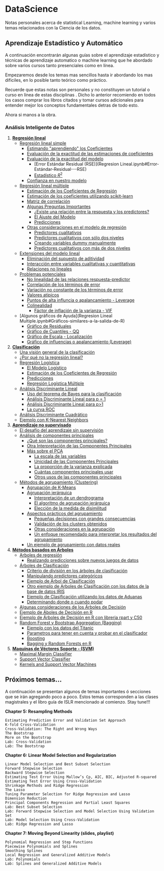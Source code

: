 # DataScience
Notas personales acerca de statistical Learning, machine learning y varios temas relacionados con la Ciencia de los datos.

## Aprendizaje Estadístico y Automático

A continuación encontrarán algunas guías sobre el aprendizaje estadístico y técnicas de aprendizaje automatico o machine learning que he abordado sobre varios cursos tanto presenciales como en línea.

Empezaremos desde los temas mas sencillos hasta ir abordando los mas dificiles, en lo posible tanto teórico como práctico.

Recuerde que estas notas son personales y no constituyen un tutorial o curso en línea de estas disciplinas . Dicho lo anterior recomiendo en todos los casos comprar los libros citados y tomar cursos adicionales para entender mejor los conceptos fundamentales detras de todo esto.

Ahora si manos a la obra.

### Análisis Inteligente de Datos

1. [**Regresión lineal**](Regresion%20Lineal.ipynb#Regresio%CC%81n-Lineal)
    - [Regresión lineal simple](Regresion%20Lineal.ipynb#Regresi%C3%B3n-Lineal-Simple)
        * [Estimando "aprendiendo" los Coeficientes](Regresion%20Lineal.ipynb#Estimando-%22aprendiendo%22-los-Coeficientes)
        * [Evaluación de la exactitud de las estimaciones de coeficientes](Regresion%20Lineal.ipynb#Evaluacio%CC%81n-de-la-exactitud-de-las-estimaciones-de-coeficientes)
        * [Evaluación de la exactitud del modelo](Regresion%20Lineal.ipynb#Evaluacio%CC%81n-de-la-exactitud-del-modelo) 
            - [Error Estándar Residual (RSE)](Regresion Lineal.ipynb#Error-Estándar-Residual---RSE)
            - [Estadístico $R^2$](Regresion%20Lineal.ipynb#Estadi%CC%81stico-$R^2$)
        * [Confianza en nuestro modelo](Regresion%20Lineal.ipynb#Confianza-en-nuestro-modelo)
    - [Regresión lineal múltiple](Regresion%20Lineal%20Multiple.ipynb#Regresio%CC%81n-Lineal-Mu%CC%81ltiple)
        * [Estimación de los Coeficientes de Regresión](Regresion%20Lineal%20Multiple.ipynb#Estimacio%CC%81n-de-los-Coeficientes-de-Regresio%CC%81n)
        * [Estimación de los coeficientes utilizando scikit-learn](Regresion%20Lineal%20Multiple.ipynb#Estimaci%C3%B3n-de-los-coeficientes-utilizando-scikit-learn)
        * [Matriz de correlación](Regresion%20Lineal%20Multiple.ipynb#Matriz-de-correlaci%C3%B3n)
        * [Algunas Preguntas Importantes](Regresion%20Lineal%20Multiple.ipynb#Algunas-Preguntas-Importantes)
            - [¿Existe una relación entre la respuesta y los predictores?](Regresion%20Lineal%20Multiple.ipynb#%C2%BFExiste-una-relacio%CC%81n-entre-la-respuesta-y-los-predictores?)
            - [El Ajuste del Modelo](Regresion%20Lineal%20Multiple.ipynb#El-Ajuste-del-Modelo)
            - [Predicciones](Regresion%20Lineal%20Multiple.ipynb#Predicciones)
        * [Otras consideraciones en el modelo de regresión](Regresion%20Lineal%20Multiple.ipynb#Otras-consideraciones-en-el-modelo-de-regresio%CC%81n)
             - [Predictores cualitativos](Regresion%20Lineal%20Multiple.ipynb#Predictores-cualitativos)
             - [Predictores cualitativos con sólo dos niveles](Regresion%20Lineal%20Multiple.ipynb#Predictores-cualitativos-con-so%CC%81lo-dos-niveles)
             - [Creando variables dummy manualmente](Regresion%20Lineal%20Multiple.ipynb#Creando-variables-dummy-manualmente)
             - [Predictores cualitativos con más de dos niveles](Regresion%20Lineal%20Multiple.ipynb#Predictores-cualitativos-con-ma%CC%81s-de-dos-niveles)
    - [Extensiones del modelo lineal](Regresion%20Lineal%20Multiple.ipynb#Extensiones-del-modelo-lineal)
         * [Eliminación del supuesto de aditividad](Regresion%20Lineal%20Multiple.ipynb#Eliminacio%CC%81n-del-supuesto-de-aditividad)
         * [Interacción entre variables cualitativas y cuantitativas](Regresion%20Lineal%20Multiple.ipynb#Interacci%C3%B3n-entre-variables-cualitativas-y-cuantitativas)
         * [Relaciones no lineales](Regresion%20Lineal%20Multiple.ipynb#Relaciones-no-lineales)
    - [Problemas potenciales](Regresion%20Lineal%20Multiple.ipynb#Problemas-potenciales)
         - [No linealidad de las relaciones respuesta-predictor](Regresion%20Lineal%20Multiple.ipynb#1.-No-linealidad-de-los-datos)
         - [Correlación de los términos de error](Regresion%20Lineal%20Multiple.ipynb#2.-Correlacio%CC%81n-de-los-te%CC%81rminos-de-error)
         - [Variación no constante de los términos de error](Regresion%20Lineal%20Multiple.ipynb#3.-Variacio%CC%81n-no-constante-de-los-te%CC%81rminos-de-error)
         - [Valores atípicos](Regresion%20Lineal%20Multiple.ipynb#4.-Valores-ati%CC%81picos)
         - [Puntos de alta influncia o apalancamiento - Leverage](Regresion%20Lineal%20Multiple.ipynb#5.-Puntos-de-alta-influncia-o-apalancamiento---Leverage)
         - [Colinealidad](Regresion%20Lineal%20Multiple.ipynb#6.-Colinealidad)
             - [Fáctor de inflación de la varianza - VIF](Regresion%20Lineal%20Multiple.ipynb#F%C3%A1ctor-de-inflacio%CC%81n-de-la-varianza---VIF) 
    - [Algunos gráficos de Ayuda](Regresion Lineal Multiple.ipynb#Gráficos-similares-a-la-salida-de-R)
        * [Gráfico de Residuales](Regresion%20Lineal%20Multiple.ipynb#Gr%C3%A1fico-de-Residuales)
        * [Gráfico de Cuantiles - QQ](Regresion%20Lineal%20Multiple.ipynb#Gr%C3%A1fico-de-Cuantiles---QQ)
        * [Gráfico de Escala - Localización](Regresion%20Lineal%20Multiple.ipynb#Gr%C3%A1fico-de-Escala---Localizaci%C3%B3n)
        * [Gráfico de influencias o apalancamiento (Leverage)](Regresion%20Lineal%20Multiple.ipynb#Gr%C3%A1fico-de-influencias-o-apalancamiento---Leverage)
2. [**Clasificación**](Clasificacion.ipynb)
    - [Una visión general de la clasificación](Clasificacion.ipynb#Clasificaci%C3%B3n)
    - [¿Por qué no la regresión lineal?](Clasificacion.ipynb#%C2%BFPorque%CC%81-no-usar-Regresio%CC%81n-Lineal?)
    - [Regresión Logística](Clasificacion.ipynb#Regresio%CC%81n-Logi%CC%81stica)
        * [El Modelo Logístico](Clasificacion.ipynb#El-Modelo-Logi%CC%81stico)
        * [Estimación de los Coeficientes de Regresión](Clasificacion.ipynb#Estimacio%CC%81n-de-los-Coeficientes-de-Regresio%CC%81n)
        * [Predicciones](Clasificacion.ipynb#Predicciones)
        * [Regresión Logística Múltiple](Clasificacion.ipynb#Regresio%CC%81n-Logi%CC%81stica-Mu%CC%81ltiple)
    - [Análisis Discriminante Lineal](Clasificacion.ipynb#Ana%CC%81lisis-Discriminante-Lineal---LDA)
        * [Uso del teorema de Bayes para la clasificación](Clasificacion.ipynb#Uso-del-teorema-de-Bayes-para-la-clasificacio%CC%81n)
        * [Análisis Discriminante Lineal para p = 1](Clasificacion.ipynb#Ana%CC%81lisis-Discriminante-Lineal-para-p-=-1)
        * [Análisis Discriminante Lineal para p>1](Clasificacion.ipynb#Ana%CC%81lisis-Discriminante-Lineal-para-p%3E1)
        * [La curva ROC](Clasificacion.ipynb#La-curva-ROC)
    - [Análisis Discriminante Cuadrático](Clasificacion.ipynb#Ana%CC%81lisis-Discriminante-Cuadra%CC%81tico)
    - [Ejemplo con K-Nearest Neighbors](Clasificacion.ipynb#K-Nearest-Neighbors)
3. [**Aprendizaje no supervisado**](Aprendizaje%20no%20supervisado.ipynb#Aprendizaje-no-supervisado)
    - [El desafío del aprendizaje sin supervisión](Aprendizaje%20no%20supervisado.ipynb#El-desafi%CC%81o-del-aprendizaje-sin-supervisio%CC%81n)
    - [Análisis de componentes principales](Aprendizaje%20no%20supervisado.ipynb#Ana%CC%81lisis-de-componentes-principales)
        * [¿Qué son las componentes principales?](Aprendizaje%20no%20supervisado.ipynb#%C2%BFQue%CC%81-son-las-componentes-principales?)
        * [Otra Interpretación de las Componentes Principales](Aprendizaje%20no%20supervisado.ipynb#Otra-Interpretacio%CC%81n-de-las-Componentes-Principales)
        * [Más sobre el PCA](Aprendizaje%20no%20supervisado.ipynb#Ma%CC%81s-sobre-el-PCA)
            - [La escala de las variables](Aprendizaje%20no%20supervisado.ipynb#La-escala-de-las-variables)
            - [Unicidad de las Componentes Principales](Aprendizaje%20no%20supervisado.ipynb#Unicidad-de-las-Componentes-Principales)
            - [La proporción de la varianza explicada](Aprendizaje%20no%20supervisado.ipynb#La-proporcio%CC%81n-de-la-varianza-explicada)
            - [Cuántas componentes principales usar](Aprendizaje%20no%20supervisado.ipynb#Cua%CC%81ntas-componentes-principales-usar)
            - [Otros usos de las componentes principales](Aprendizaje%20no%20supervisado.ipynb#Otros-usos-de-las-componentes-principales)
    - [Métodos de agrupamiento (Clustering)](Metodos%20de%20agrupacion%20o%20Clustering.ipynb#Me%CC%81todos-de-agrupacio%CC%81n---Clustering)
        * [Agrupación de K-Means](Metodos%20de%20agrupacion%20o%20Clustering.ipynb#Agrupacio%CC%81n-de-K-Means)
        * [Agrupación jerárquica](Metodos%20de%20agrupacion%20o%20Clustering.ipynb#Agrupacio%CC%81n-jera%CC%81rquica)
            - [Interpretación de un dendrograma](Metodos%20de%20agrupacion%20o%20Clustering.ipynb#Interpretacio%CC%81n-de-un-dendrograma)
            - [El algoritmo de agrupación jerárquica](Metodos%20de%20agrupacion%20o%20Clustering.ipynb#El-algoritmo-de-agrupacio%CC%81n-jera%CC%81rquica)
            - [Elección de la medida de disimilitud](Metodos%20de%20agrupacion%20o%20Clustering.ipynb#Eleccio%CC%81n-de-la-medida-de-disimilitud)
        * [Aspectos prácticos del agrupamiento](Metodos%20de%20agrupacion%20o%20Clustering.ipynb#Aspectos-pra%CC%81cticos-del-agrupamiento)
            - [Pequeñas decisiones con grandes consecuencias](Metodos%20de%20agrupacion%20o%20Clustering.ipynb#Pequen%CC%83as-decisiones-con-grandes-consecuencias)
            - [Validación de los clusters obtenidos](Metodos%20de%20agrupacion%20o%20Clustering.ipynb#Validacio%CC%81n-de-los-clusters-obtenidos)
            - [Otras consideraciones en la agrupación](Metodos%20de%20agrupacion%20o%20Clustering.ipynb#Otras-consideraciones-en-la-agrupacio%CC%81n)
            - [Un enfoque recomendado para interpretar los resultados del agrupamiento](Metodos%20de%20agrupacion%20o%20Clustering.ipynb#Un-enfoque-recomendado-para-interpretar-los-resultados-del-agrupamiento)
        * [Un ejemplo de agrupamiento con datos reales](Metodos%20de%20agrupacion%20o%20Clustering.ipynb#Un-Ejemplo-con-datos-reales)
4. [**Métodos basados en Árboles**](Metodos%20basados%20en%20arboles.ipynb)
    - [Arboles de regresión](Metodos%20basados%20en%20arboles.ipynb#Arboles-de-regresi%C3%B3n)
        * [Realizando predicciones sobre nuevos juegos de datos](Metodos%20basados%20en%20arboles.ipynb#Realizando-predicciones-sobre-nuevos-juegos-de-datos)
    - [Árboles de Clasificación](Metodos%20basados%20en%20arboles.ipynb#%C3%81rboles-de-Clasificaci%C3%B3n)
        * [Criterio de división en los árboles de clasificación](Metodos%20basados%20en%20arboles.ipynb#Criterio-de-divisi%C3%B3n-en-los-%C3%A1rboles-de-clasificaci%C3%B3n)
        * [Manipulando predictores categóricos](Metodos%20basados%20en%20arboles.ipynb#Manipulando-predictores-categ%C3%B3ricos)
        * [Ejemplo de Árbol de Clasificación](Metodos%20basados%20en%20arboles.ipynb#Ejemplo-de-%C3%81rbol-de-Clasificaci%C3%B3n)
        * [Otro ejemplo de Arboles de Clasificación con los datos de la base de datos IRIS](Metodos%20basados%20en%20arboles.ipynb#Otro-ejemplo-de-Arboles-de-Clasificaci%C3%B3n-con-los-datos-de-la-base-de-datos-IRIS)
        * [Ejemplo de Clasificación utilizando los datos de Aduanas](Metodos%20basados%20en%20arboles.ipynb#Ejemplo-de-Clasificaci%C3%B3n-utilizando-los-datos-de-Aduanas)
        * [Determinando donde o cuando podar](Metodos%20basados%20en%20arboles.ipynb#Determinando-donde-o-cuando-podar)
    - [Algunas consideraciones de los Árboles de Decisión](Metodos%20basados%20en%20arboles.ipynb#Algunas-consideraciones-de-los-%C3%81rboles-de-Decisi%C3%B3n)
    - [Ejemplo de Áboles de Decisión en R](Metodos%20basados%20en%20arboles.ipynb#Ejemplo-de-%C3%81boles-de-Decisi%C3%B3n-en-R)
    - [Ejemplo de Árboles de Decisión en R con libreria rpart y C50](Metodos%20basados%20en%20arboles.ipynb#Ejemplo-de-%C3%81rboles-de-Decisi%C3%B3n-en-R-con-libreria-rpart-y-C50)
    - [Random Forest y Bootstrap Aggregation (Bagging)](Random%20Forest.ipynb)
        * [Ejemplo con los datos del Titanic](Random%20Forest.ipynb#Ejemplo-con-los-datos-del-Titanic)
        * [Parametros para tener en cuenta y probar en el clasificador](Random%20Forest.ipynb#Parametros-para-tener-en-cuenta-y-probar-en-el-clasificador)
        * [Boosting](Random%20Forest.ipynb#Boosting)
        * [Bagging y Random Forests en R](Random%20Forest.ipynb#Bagging-y-Random-Forests-en-R)
5. [**Maquínas de Véctores Soporte - (SVM)**](SVM.ipynb)
    - [Maximal Margin Classifier]()
    - [Support Vector Classifier]()
    - [Kernels and Support Vector Machines]()
    
## Próximos temas...
A continuación se presentan algunos de temas importantes ó secciones que se irán agregando poco a poco.
Estos temas corresponden a las clases magistrales y el libro guía de ISLR mencionado al comienzo. Stay tune!!!

**Chapter 5: Resampling Methods**

    Estimating Prediction Error and Validation Set Approach
    K-fold Cross-Validation
    Cross-Validation: The Right and Wrong Ways
    The Bootstrap
    More on the Bootstrap
    Lab: Cross-Validation
    Lab: The Bootstrap

**Chapter 6: Linear Model Selection and Regularization**

    Linear Model Selection and Best Subset Selection
    Forward Stepwise Selection
    Backward Stepwise Selection
    Estimating Test Error Using Mallow’s Cp, AIC, BIC, Adjusted R-squared
    Estimating Test Error Using Cross-Validation
    Shrinkage Methods and Ridge Regression
    The Lasso
    Tuning Parameter Selection for Ridge Regression and Lasso
    Dimension Reduction
    Principal Components Regression and Partial Least Squares
    Lab: Best Subset Selection
    Lab: Forward Stepwise Selection and Model Selection Using Validation Set
    Lab: Model Selection Using Cross-Validation
    Lab: Ridge Regression and Lasso

**Chapter 7: Moving Beyond Linearity (slides, playlist)**

    Polynomial Regression and Step Functions
    Piecewise Polynomials and Splines
    Smoothing Splines
    Local Regression and Generalized Additive Models
    Lab: Polynomials
    Lab: Splines and Generalized Additive Models
